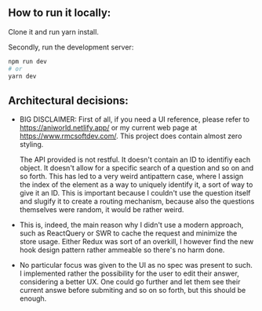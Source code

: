 ## How to run it locally:

Clone it and run yarn install.

Secondly, run the development server:

```bash
npm run dev
# or
yarn dev
```

## Architectural decisions:

- BIG DISCLAIMER:
  First of all, if you need a UI reference, please refer to https://aniworld.netlify.app/ or my current web page at https://www.rmcsoftdev.com/. This project does contain almost zero styling.

  The API provided is not restful. It doesn't contain an ID to identifiy each object. It doesn't allow for a specific search of a question and so on and so forth. This has led to a very weird antipattern case, where I assign the index of the element as a way to uniquely identify it, a sort of way to give it an ID. This is important because I couldn't use the question itself and slugify it to create a routing mechanism, because also the questions themselves were random, it would be rather weird. 

- This is, indeed, the main reason why I didn't use a modern approach, such as ReactQuery or SWR to cache the request and minimize the store usage. Either Redux was sort of an overkill, I however find the new hook design pattern rather ammeable so there's no harm done.

- No particular focus was given to the UI as no spec was present to such. I implemented rather the possibility for the user to edit their answer, considering a better UX. One could go further and let them see their current answe before submiting and so on so forth, but this should be enough.
